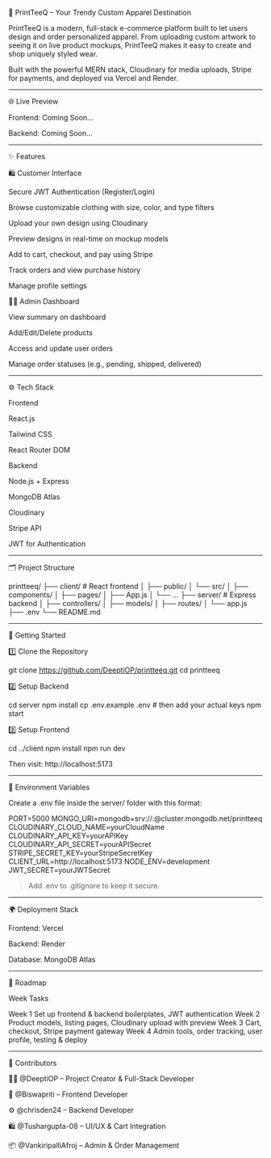 👕 PrintTeeQ – Your Trendy Custom Apparel Destination

PrintTeeQ is a modern, full-stack e-commerce platform built to let users design and order personalized apparel. From uploading custom artwork to seeing it on live product mockups, PrintTeeQ makes it easy to create and shop uniquely styled wear.

Built with the powerful MERN stack, Cloudinary for media uploads, Stripe for payments, and deployed via Vercel and Render.


---

🌐 Live Preview

Frontend: Coming Soon...

Backend: Coming Soon...



---

✨ Features

🛍️ Customer Interface

Secure JWT Authentication (Register/Login)

Browse customizable clothing with size, color, and type filters

Upload your own design using Cloudinary

Preview designs in real-time on mockup models

Add to cart, checkout, and pay using Stripe

Track orders and view purchase history

Manage profile settings


🧑‍💼 Admin Dashboard

View summary on dashboard

Add/Edit/Delete products

Access and update user orders

Manage order statuses (e.g., pending, shipped, delivered)



---

⚙️ Tech Stack

Frontend

React.js

Tailwind CSS

React Router DOM


Backend

Node.js + Express

MongoDB Atlas

Cloudinary

Stripe API

JWT for Authentication



---

🗂 Project Structure

printteeq/
├── client/               # React frontend
│   ├── public/
│   └── src/
│       ├── components/
│       ├── pages/
│       ├── App.js
│       └── ...
├── server/               # Express backend
│   ├── controllers/
│   ├── models/
│   ├── routes/
│   └── app.js
├── .env
└── README.md


---

🚀 Getting Started

1️⃣ Clone the Repository

git clone https://github.com/DeeptiOP/printteeq.git
cd printteeq

2️⃣ Setup Backend

cd server
npm install
cp .env.example .env   # then add your actual keys
npm start

3️⃣ Setup Frontend

cd ../client
npm install
npm run dev

Then visit: http://localhost:5173


---

🔐 Environment Variables

Create a .env file inside the server/ folder with this format:

PORT=5000
MONGO_URI=mongodb+srv://<username>:<password>@cluster.mongodb.net/printteeq
CLOUDINARY_CLOUD_NAME=yourCloudName
CLOUDINARY_API_KEY=yourAPIKey
CLOUDINARY_API_SECRET=yourAPISecret
STRIPE_SECRET_KEY=yourStripeSecretKey
CLIENT_URL=http://localhost:5173
NODE_ENV=development
JWT_SECRET=yourJWTSecret

> Add .env to .gitignore to keep it secure.




---

🌍 Deployment Stack

Frontend: Vercel

Backend: Render

Database: MongoDB Atlas



---

🧭 Roadmap

Week	Tasks

Week 1	Set up frontend & backend boilerplates, JWT authentication
Week 2	Product models, listing pages, Cloudinary upload with preview
Week 3	Cart, checkout, Stripe payment gateway
Week 4	Admin tools, order tracking, user profile, testing & deploy



---

👥 Contributors

👩‍💻 @DeeptiOP – Project Creator & Full-Stack Developer

🧠 @Biswapriti – Frontend Developer

⚙️ @chrisden24 – Backend Developer

🛍️ @Tushargupta-08 – UI/UX & Cart Integration

📦 @VankiripalliAfroj – Admin & Order Management

